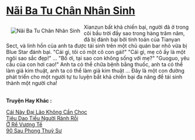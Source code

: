 <a href="https://truyentiki.com/nai-ba-tu-chan-nhan-sinh.33586/" title="Nãi Ba Tu Chân Nhân Sinh"><h1>Nãi Ba Tu Chân Nhân Sinh</h1></a><div style="display:table"><img align="right" style="float: left; padding: 10px;" src="https://truyentiki.com/a/img/str/src/33586.jpg" alt="Nãi Ba Tu Chân Nhân Sinh">Xianzun bất khả chiến bại, người đã ở trong cõi bầu trời đầy sao trong hàng trăm năm, đã bị đánh bại bởi tính toán của Tianyan Sect, và linh hồn của anh ta được tái sinh trên một chủ quán bar nhỏ vừa bị Blue Star đánh bại. "Cái gì, tôi có một cô con gái!" "Cái gì, mẹ cô ấy là một ngôi sao sắc đẹp!" ... "Bố ơi, tại sao con không sống với mẹ?" "Guoguo, yêu cầu của con hơi cao!" Anh ta có thể chữa bệnh bằng thuốc, anh ta có thể làm giả kim thuật, anh ta có thể làm giả kim thuật ... Đây là một con đường phát triển cho một người tự tu luyện bất khả chiến bại đa năng để tái sinh thành một người cha!</div><p><br><b>Truyện Hay Khác :</b></p><a href="https://truyentiki.com/cai-nay-dai-lao-khong-can-choc.33585/" alt="Cái Này Đại Lão Không Cần Chọc">Cái Này Đại Lão Không Cần Chọc</a><br/><a href="https://github.com/nownovels/top500/tree/master/truyenhay/33576/" alt="Tiêu Dao Tiểu Người Rảnh Rỗi">Tiêu Dao Tiểu Người Rảnh Rỗi</a><br/><a href="https://github.com/nownovels/top500/tree/master/truyenhay/33692/" alt="Ở Rể Vương Tế">Ở Rể Vương Tế</a><br/><a href="https://github.com/nownovels/top500/tree/master/truyenhay/33707/" alt="90 Sau Phong Thuỷ Sư">90 Sau Phong Thuỷ Sư</a><br/>